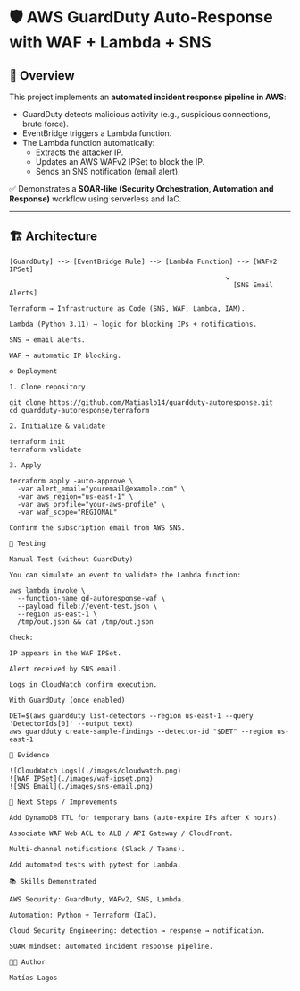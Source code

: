 # 🛡️ AWS GuardDuty Auto-Response with WAF + Lambda + SNS

## 🚀 Overview
This project implements an **automated incident response pipeline in AWS**:
- GuardDuty detects malicious activity (e.g., suspicious connections, brute force).
- EventBridge triggers a Lambda function.
- The Lambda function automatically:
  - Extracts the attacker IP.
  - Updates an AWS WAFv2 IPSet to block the IP.
  - Sends an SNS notification (email alert).

✅ Demonstrates a **SOAR-like (Security Orchestration, Automation and Response)** workflow using serverless and IaC.

---

## 🏗️ Architecture

```text
[GuardDuty] --> [EventBridge Rule] --> [Lambda Function] --> [WAFv2 IPSet]
                                                      ↘
                                                        [SNS Email Alerts]

Terraform → Infrastructure as Code (SNS, WAF, Lambda, IAM).

Lambda (Python 3.11) → logic for blocking IPs + notifications.

SNS → email alerts.

WAF → automatic IP blocking.

⚙️ Deployment

1. Clone repository

git clone https://github.com/Matiaslb14/guardduty-autoresponse.git
cd guardduty-autoresponse/terraform

2. Initialize & validate

terraform init
terraform validate

3. Apply

terraform apply -auto-approve \
  -var alert_email="youremail@example.com" \
  -var aws_region="us-east-1" \
  -var aws_profile="your-aws-profile" \
  -var waf_scope="REGIONAL"

Confirm the subscription email from AWS SNS.

🧪 Testing

Manual Test (without GuardDuty)

You can simulate an event to validate the Lambda function:

aws lambda invoke \
  --function-name gd-autoresponse-waf \
  --payload fileb://event-test.json \
  --region us-east-1 \
  /tmp/out.json && cat /tmp/out.json

Check:

IP appears in the WAF IPSet.

Alert received by SNS email.

Logs in CloudWatch confirm execution.

With GuardDuty (once enabled)

DET=$(aws guardduty list-detectors --region us-east-1 --query 'DetectorIds[0]' --output text)
aws guardduty create-sample-findings --detector-id "$DET" --region us-east-1

📸 Evidence

![CloudWatch Logs](./images/cloudwatch.png)
![WAF IPSet](./images/waf-ipset.png)
![SNS Email](./images/sns-email.png)

🔮 Next Steps / Improvements

Add DynamoDB TTL for temporary bans (auto-expire IPs after X hours).

Associate WAF Web ACL to ALB / API Gateway / CloudFront.

Multi-channel notifications (Slack / Teams).

Add automated tests with pytest for Lambda.

📚 Skills Demonstrated

AWS Security: GuardDuty, WAFv2, SNS, Lambda.

Automation: Python + Terraform (IaC).

Cloud Security Engineering: detection → response → notification.

SOAR mindset: automated incident response pipeline.

👨‍💻 Author

Matías Lagos



